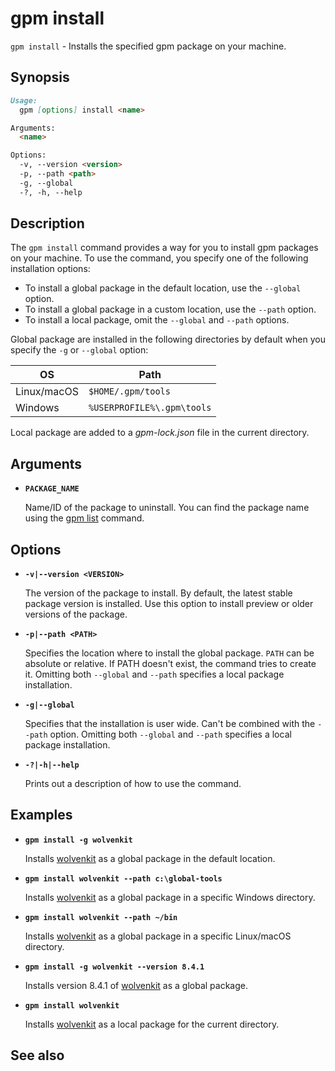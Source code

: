 # gpm install

`gpm install` - Installs the specified gpm package on your machine.

## Synopsis

```md
Usage:
  gpm [options] install <name>

Arguments:
  <name>  

Options:
  -v, --version <version>
  -p, --path <path>
  -g, --global
  -?, -h, --help 
```

## Description

The `gpm install` command provides a way for you to install gpm packages on your machine. To use the command, you specify one of the following installation options:

* To install a global package in the default location, use the `--global` option.
* To install a global package in a custom location,  use the `--path` option.
* To install a local package, omit the `--global` and `--path` options.

Global package are installed in the following directories by default when you specify the `-g` or `--global` option:

| OS          | Path                          |
|-------------|-------------------------------|
| Linux/macOS | `$HOME/.gpm/tools`         |
| Windows     | `%USERPROFILE%\.gpm\tools` |

Local package are added to a *gpm-lock.json* file in the current directory.

## Arguments

* **`PACKAGE_NAME`**

  Name/ID of the package to uninstall. You can find the package name using the [gpm list](ListCommand.md) command.

## Options

* **`-v|--version <VERSION>`**

    The version of the package to install. By default, the latest stable package version is installed. Use this option to install preview or older versions of the package.

* **`-p|--path <PATH>`**

    Specifies the location where to install the global package. `PATH` can be absolute or relative. If PATH doesn't exist, the command tries to create it. Omitting both `--global` and `--path` specifies a local package installation.

* **`-g|--global`**

    Specifies that the installation is user wide. Can't be combined with the `--path` option. Omitting both `--global` and `--path` specifies a local package installation.

* **`-?|-h|--help`**
  
    Prints out a description of how to use the command.

## Examples

* **`gpm install -g wolvenkit`**

  Installs [wolvenkit](https://github.com/WolvenKit/Wolvenkit) as a global package in the default location.

* **`gpm install wolvenkit --path c:\global-tools`**

  Installs [wolvenkit](https://github.com/WolvenKit/Wolvenkit) as a global package in a specific Windows directory.

* **`gpm install wolvenkit --path ~/bin`**

  Installs [wolvenkit](https://github.com/WolvenKit/Wolvenkit) as a global package in a specific Linux/macOS directory.

* **`gpm install -g wolvenkit --version 8.4.1`**

  Installs version 8.4.1 of [wolvenkit](https://github.com/WolvenKit/Wolvenkit) as a global package.

* **`gpm install wolvenkit`**

  Installs [wolvenkit](https://github.com/WolvenKit/Wolvenkit) as a local package for the current directory.

## See also
